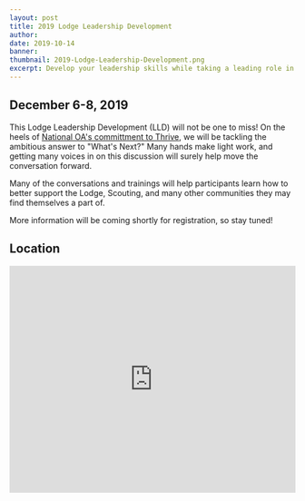 ```yaml
---
layout: post
title: 2019 Lodge Leadership Development
author:
date: 2019-10-14
banner:
thumbnail: 2019-Lodge-Leadership-Development.png
excerpt: Develop your leadership skills while taking a leading role in developing the Lodge's future.
---
```


## December 6-8, 2019

This Lodge Leadership Development (LLD) will not be one to miss! On the heels of [National OA's committment to Thrive](https://oa-bsa.org/article/thrive-national-webinar-local-commitment), we will be tackling the ambitious answer to "What's Next?" Many hands make light work, and getting many voices in on this discussion will surely help move the conversation forward.

Many of the conversations and trainings will help participants learn how to better support the Lodge, Scouting, and many other communities they may find themselves a part of.

More information will be coming shortly for registration, so stay tuned!

## Location
<iframe src="https://www.google.com/maps/embed?pb=!1m18!1m12!1m3!1d3052.743749658951!2d-75.44453628461427!3d40.08112767940548!2m3!1f0!2f0!3f0!3m2!1i1024!2i768!4f13.1!3m3!1m2!1s0x89c693847a4aadf1%3A0xbf67efd138f1bb64!2sBoy%20Scouts%20of%20America!5e0!3m2!1sen!2sus!4v1571098549016!5m2!1sen!2sus" width="100%" height="400" frameborder="0" class="mt-3" allowfullscreen></iframe>
